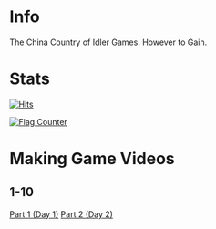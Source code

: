 # Info
The China Country of Idler Games. However to Gain.

# Stats
[![Hits](https://hits.sh/github.com/CanadaGames215/Chinese-Idle.svg?style=for-the-badge)](https://hits.sh/github.com/CanadaGames215/Chinese-Idle/)

<a href="https://info.flagcounter.com/uXGP"><img src="https://s11.flagcounter.com/countxl/uXGP/bg_FFFFFF/txt_000000/border_CCCCCC/columns_8/maxflags_250/viewers_Chinese+Idle+Visitors/labels_1/pageviews_1/flags_0/percent_0/" alt="Flag Counter" border="0"></a>

# Making Game Videos
## 1-10
[Part 1 (Day 1)](https://youtu.be/h4AHxz4Rmeg)
[Part 2 (Day 2)](https://youtu.be/qrGpYPYmSSQ)
